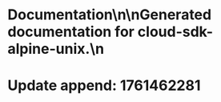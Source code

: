 # Documentation\n\nGenerated documentation for cloud-sdk-alpine-unix.\n

# Update append: 1761462281
